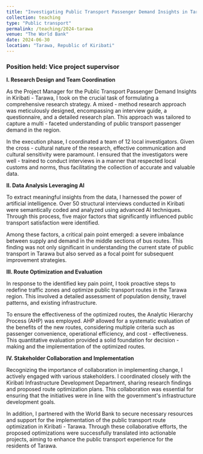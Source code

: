 ```yaml
---
title: "Investigating Public Transport Passenger Demand Insights in Tarawa, Republic of Kiribati"
collection: teaching
type: "Public transport"
permalink: /teaching/2024-tarawa
venue: "The World Bank"
date: 2024-06-30
location: "Tarawa, Republic of Kiribati"
---
```


### Position held: Vice project supervisor

**I. Research Design and Team Coordination**

As the Project Manager for the Public Transport Passenger Demand Insights in Kiribati - Tarawa, I took on the crucial task of formulating a comprehensive research strategy. A mixed - method research approach was meticulously designed, encompassing an interview guide, a questionnaire, and a detailed research plan. This approach was tailored to capture a multi - faceted understanding of public transport passenger demand in the region.

In the execution phase, I coordinated a team of 12 local investigators. Given the cross - cultural nature of the research, effective communication and cultural sensitivity were paramount. I ensured that the investigators were well - trained to conduct interviews in a manner that respected local customs and norms, thus facilitating the collection of accurate and valuable data.

**II. Data Analysis Leveraging AI**

To extract meaningful insights from the data, I harnessed the power of artificial intelligence. Over 50 structural interviews conducted in Kiribati were semantically coded and analyzed using advanced AI techniques. Through this process, five major factors that significantly influenced public transport satisfaction were identified. 

Among these factors, a critical pain point emerged: a severe imbalance between supply and demand in the middle sections of bus routes. This finding was not only significant in understanding the current state of public transport in Tarawa but also served as a focal point for subsequent improvement strategies.

**III. Route Optimization and Evaluation**

In response to the identified key pain point, I took proactive steps to redefine traffic zones and optimize public transport routes in the Tarawa region. This involved a detailed assessment of population density, travel patterns, and existing infrastructure.

To ensure the effectiveness of the optimized routes, the Analytic Hierarchy Process (AHP) was employed. AHP allowed for a systematic evaluation of the benefits of the new routes, considering multiple criteria such as passenger convenience, operational efficiency, and cost - effectiveness. This quantitative evaluation provided a solid foundation for decision - making and the implementation of the optimized routes.

**IV. Stakeholder Collaboration and Implementation**

Recognizing the importance of collaboration in implementing change, I actively engaged with various stakeholders. I coordinated closely with the Kiribati Infrastructure Development Department, sharing research findings and proposed route optimization plans. This collaboration was essential for ensuring that the initiatives were in line with the government's infrastructure development goals.

In addition, I partnered with the World Bank to secure necessary resources and support for the implementation of the public transport route optimization in Kiribati - Tarawa. Through these collaborative efforts, the proposed optimizations were successfully translated into actionable projects, aiming to enhance the public transport experience for the residents of Tarawa.
